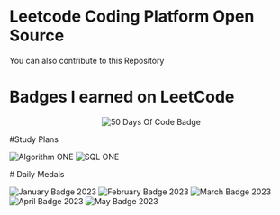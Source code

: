# Leetcode Coding Platform Open Source
You can also contribute to this Repository
# Badges I earned on LeetCode

<p align="center">
  <img src="https://leetcode.com/static/images/badges/2022/lg/2022-annual-50.png" alt="50 Days Of Code Badge">
  
</p>
#Study Plans
<p>
  <img src="https://assets.leetcode.com/static_assets/others/algorithm_I.png" alt="Algorithm ONE">
  <img src="https://assets.leetcode.com/static_assets/others/SQLI.png" alt="SQL ONE">
</p>
# Daily Medals
<p>
  <img src="https://leetcode.com/static/images/badges/dcc-2023-1.png" alt="January Badge 2023">
  <img src="https://leetcode.com/static/images/badges/dcc-2023-2.png" alt="February Badge 2023">
  <img src="https://leetcode.com/static/images/badges/dcc-2023-3.png" alt="March Badge 2023">
  <img src="https://leetcode.com/static/images/badges/dcc-2023-4.png" alt="April Badge 2023">
  <img src="https://leetcode.com/static/images/badges/dcc-2023-5.png" alt="May Badge 2023">
</p>
